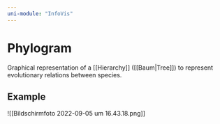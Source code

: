 ```yaml
---
uni-module: "InfoVis"
---
```


# Phylogram

Graphical representation of a [[Hierarchy]] ([[Baum|Tree]]) to represent evolutionary relations between species.

## Example

![[Bildschirmfoto 2022-09-05 um 16.43.18.png]]
